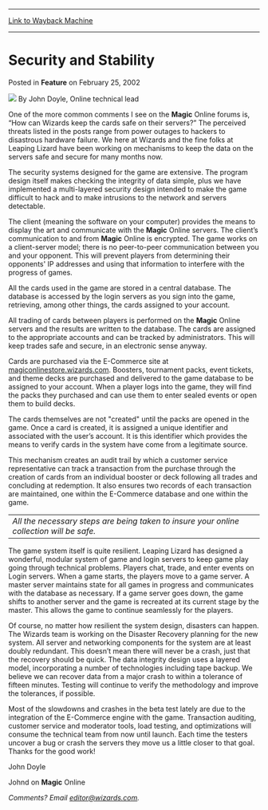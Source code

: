 
---
[Link to Wayback Machine](https://web.archive.org/web/20160113072059/http://magic.wizards.com/en/articles/archive/feature/security-and-stability-2002-02-25)

[_metadata_:wayback_url]:- "http://magic.wizards.com/en/articles/archive/feature/security-and-stability-2002-02-25"
[_metadata_:wayback_raw_url]:- "https://web.archive.org/web/20160113072059id_/http://magic.wizards.com/en/articles/archive/feature/security-and-stability-2002-02-25"
[_metadata_:wayback_capture_timestamp]:- "2016-01-13 07:20:59+00:00"
[_metadata_:publish_date]:- "2002-02-25"
[_metadata_:description]:- "One of the more common comments I see on the Magic Online forums is, “How can Wizards keep the cards safe on their servers?” The perceived threats listed in the posts range from power outages to hackers to disastrous hardware failure. We here at Wizards and the fine folks at Leaping Lizard have been working on mechanisms to keep the data on the servers safe and secure for many months now."
[_metadata_:generator]:- "Drupal 7 (http://drupal.org)"
---


Security and Stability
======================



 Posted in **Feature**
 on February 25, 2002 






![](https://media.magic.wizards.com/styles/auth_small/public/generic-avatar-150_293.png)
By John Doyle, Online technical lead











One of the more common comments I see on the **Magic** Online forums is, “How can Wizards keep the cards safe on their servers?” The perceived threats listed in the posts range from power outages to hackers to disastrous hardware failure. We here at Wizards and the fine folks at Leaping Lizard have been working on mechanisms to keep the data on the servers safe and secure for many months now.

The security systems designed for the game are extensive. The program design itself makes checking the integrity of data simple, plus we have implemented a multi-layered security design intended to make the game difficult to hack and to make intrusions to the network and servers detectable.

The client (meaning the software on your computer) provides the means to display the art and communicate with the **Magic** Online servers. The client’s communication to and from **Magic** Online is encrypted. The game works on a client-server model; there is no peer-to-peer communication between you and your opponent. This will prevent players from determining their opponents' IP addresses and using that information to interfere with the progress of games.

All the cards used in the game are stored in a central database. The database is accessed by the login servers as you sign into the game, retrieving, among other things, the cards assigned to your account.

All trading of cards between players is performed on the **Magic** Online servers and the results are written to the database. The cards are assigned to the appropriate accounts and can be tracked by administrators. This will keep trades safe and secure, in an electronic sense anyway.

Cards are purchased via the E-Commerce site at [magiconlinestore.wizards.com](http://archive.wizards.com/Magic/Magazine/Article.aspx?x=magconlinestore.wizards.com). Boosters, tournament packs, event tickets, and theme decks are purchased and delivered to the game database to be assigned to your account. When a player logs into the game, they will find the packs they purchased and can use them to enter sealed events or open them to build decks.

The cards themselves are not "created" until the packs are opened in the game. Once a card is created, it is assigned a unique identifier and associated with the user’s account. It is this identifier which provides the means to verify cards in the system have come from a legitimate source.

This mechanism creates an audit trail by which a customer service representative can track a transaction from the purchase through the creation of cards from an individual booster or deck following all trades and concluding at redemption. It also ensures two records of each transaction are maintained, one within the E-Commerce database and one within the game.



|  |
| --- |
| *All the necessary steps are being taken to insure your online collection will be safe.* |

The game system itself is quite resilient. Leaping Lizard has designed a wonderful, modular system of game and login servers to keep game play going through technical problems. Players chat, trade, and enter events on Login servers. When a game starts, the players move to a game server. A master server maintains state for all games in progress and communicates with the database as necessary. If a game server goes down, the game shifts to another server and the game is recreated at its current stage by the master. This allows the game to continue seamlessly for the players.

Of course, no matter how resilient the system design, disasters can happen. The Wizards team is working on the Disaster Recovery planning for the new system. All server and networking components for the system are at least doubly redundant. This doesn’t mean there will never be a crash, just that the recovery should be quick. The data integrity design uses a layered model, incorporating a number of technologies including tape backup. We believe we can recover data from a major crash to within a tolerance of fifteen minutes. Testing will continue to verify the methodology and improve the tolerances, if possible.

Most of the slowdowns and crashes in the beta test lately are due to the integration of the E-Commerce engine with the game. Transaction auditing, customer service and moderator tools, load testing, and optimizations will consume the technical team from now until launch. Each time the testers uncover a bug or crash the servers they move us a little closer to that goal. Thanks for the good work!

John Doyle  

Johnd on **Magic** Online

*Comments? Email editor@wizards.com.*







